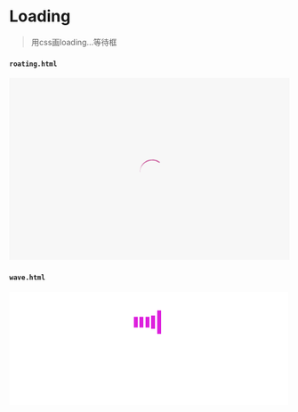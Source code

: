 # Loading

> 用css画loading...等待框

#### `roating.html`
![](./images/1.gif)

#### `wave.html`
![](./images/2.gif)
